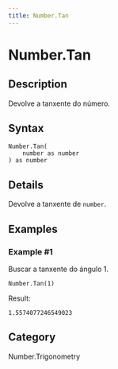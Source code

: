 ```yaml
---
title: Number.Tan
---
```


# Number.Tan


## Description

Devolve a tanxente do número.


## Syntax

```powerquery
Number.Tan(
    number as number
) as number
```


## Details

Devolve a tanxente de <code>number</code>.


## Examples

### Example #1 
Buscar a tanxente do ángulo 1.
```powerquery
Number.Tan(1)
```

Result: 
```powerquery
1.5574077246549023
```




## Category
Number.Trigonometry
